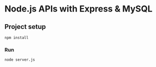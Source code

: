 # Node.js APIs with Express & MySQL

## Project setup
```
npm install
```

### Run
```
node server.js
```
